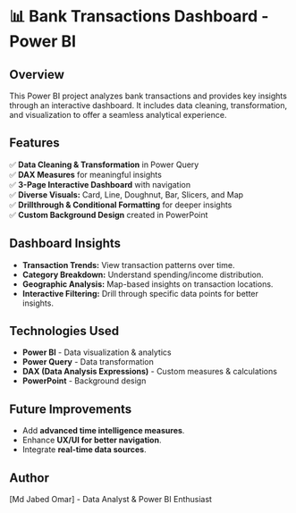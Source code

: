 # 📊 Bank Transactions Dashboard - Power BI

## Overview
This Power BI project analyzes bank transactions and provides key insights through an interactive dashboard. It includes data cleaning, transformation, and visualization to offer a seamless analytical experience.

## Features
✅ **Data Cleaning & Transformation** in Power Query  
✅ **DAX Measures** for meaningful insights  
✅ **3-Page Interactive Dashboard** with navigation  
✅ **Diverse Visuals:** Card, Line, Doughnut, Bar, Slicers, and Map  
✅ **Drillthrough & Conditional Formatting** for deeper insights  
✅ **Custom Background Design** created in PowerPoint  

## Dashboard Insights
- **Transaction Trends:** View transaction patterns over time.
- **Category Breakdown:** Understand spending/income distribution.
- **Geographic Analysis:** Map-based insights on transaction locations.
- **Interactive Filtering:** Drill through specific data points for better insights.

## Technologies Used
- **Power BI** - Data visualization & analytics  
- **Power Query** - Data transformation  
- **DAX (Data Analysis Expressions)** - Custom measures & calculations  
- **PowerPoint** - Background design 

## Future Improvements
- Add **advanced time intelligence measures**.
- Enhance **UX/UI for better navigation**.
- Integrate **real-time data sources**.

## Author
[Md Jabed Omar] - Data Analyst & Power BI Enthusiast



